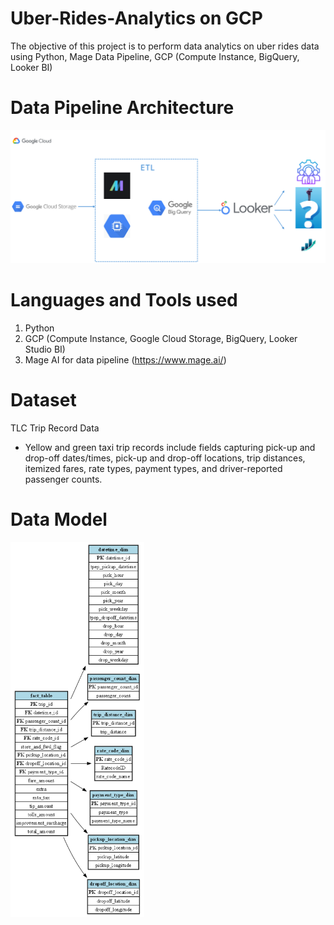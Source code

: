 # Uber-Rides-Analytics on GCP
The objective of this project is to perform data analytics on uber rides data using Python, Mage Data Pipeline, GCP (Compute Instance, BigQuery, Looker BI) 

# Data Pipeline Architecture
<p>
  <img width="600" src="https://github.com/MK9ei82/Uber-Rides-Analytics/blob/main/misc/Data_pipeline_architecture.png" />
</p>

# Languages and Tools used
1. Python
2. GCP (Compute Instance, Google Cloud Storage, BigQuery, Looker Studio BI)
3. Mage AI for data pipeline (https://www.mage.ai/)

# Dataset
TLC Trip Record Data
- Yellow and green taxi trip records include fields capturing pick-up and drop-off dates/times, pick-up and drop-off locations, trip distances, itemized fares, rate types, payment types, and driver-reported passenger counts.

# Data Model
<p>
<img height="600" src = "https://github.com/MK9ei82/Uber-Rides-Analytics/blob/main/misc/data_model_erd_diagram_script_generated.png">
</p>